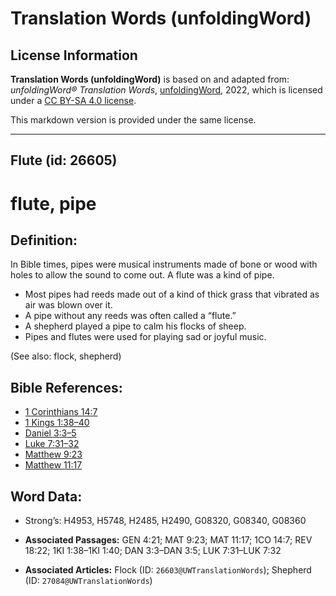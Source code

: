 # Translation Words (unfoldingWord)

## License Information

**Translation Words (unfoldingWord)** is based on and adapted from: _unfoldingWord® Translation Words_, [unfoldingWord](https://unfoldingword.org/utw), 2022, which is licensed under a [CC BY-SA 4.0 license](https://creativecommons.org/licenses/by-sa/4.0/legalcode.en).

This markdown version is provided under the same license.



--------------------------------

## Flute (id: 26605)

flute, pipe
===========

Definition:
-----------

In Bible times, pipes were musical instruments made of bone or wood with holes to allow the sound to come out. A flute was a kind of pipe.

* Most pipes had reeds made out of a kind of thick grass that vibrated as air was blown over it.
* A pipe without any reeds was often called a “flute.”
* A shepherd played a pipe to calm his flocks of sheep.
* Pipes and flutes were used for playing sad or joyful music.

(See also: flock, shepherd)

Bible References:
-----------------

* [1 Corinthians 14:7](https://ref.ly/1Cor14:7)
* [1 Kings 1:38–40](https://ref.ly/1Kgs1:38-1Kgs1:40)
* [Daniel 3:3–5](https://ref.ly/Dan3:3-Dan3:5)
* [Luke 7:31–32](https://ref.ly/Luke7:31-Luke7:32)
* [Matthew 9:23](https://ref.ly/Matt9:23)
* [Matthew 11:17](https://ref.ly/Matt11:17)

Word Data:
----------

* Strong’s: H4953, H5748, H2485, H2490, G08320, G08340, G08360

* **Associated Passages:** GEN 4:21; MAT 9:23; MAT 11:17; 1CO 14:7; REV 18:22; 1KI 1:38–1KI 1:40; DAN 3:3–DAN 3:5; LUK 7:31–LUK 7:32
* **Associated Articles:** Flock (ID: `26603@UWTranslationWords`); Shepherd (ID: `27084@UWTranslationWords`)

